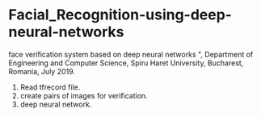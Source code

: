 # Facial_Recognition-using-deep-neural-networks
face verification system based on deep neural networks ", Department of Engineering and Computer Science, Spiru Haret University, Bucharest, Romania, July 2019.


1. Read tfrecord file.
2. create pairs of images for verification.
3. deep neural network.
